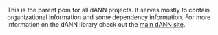 This is the parent pom for all dANN projects. It serves mostly to contain organizational information and some dependency
information. For more information on the dANN library check out the
[main dANN site](http://wiki.syncleus.com/index.php/dANN/v2.x).